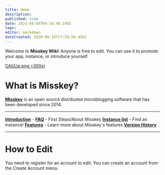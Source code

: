 ```yaml
---
title: Home
description: 
published: true
date: 2021-08-04T04:16:40.149Z
tags: 
editor: markdown
dateCreated: 2020-09-19T17:59:50.456Z
---
```


Welcome to **Misskey Wiki**! Anyone is free to edit.
You can use it to promote your app, instance, or introduce yourself.

[![Ai](/ai.png =300x)](/en/ai/home)

# What is Misskey?

**[Misskey](/en/software/misskey)** is an open source distributed microblogging software that has been developed since 2014.

---

[**Introduction**](/en/first) ･ [**FAQ**](/en/help/faq) - First Steps/About Misskey
[**Instance list**](https://join.misskey.page/en/wiki/instances/) - Find an instance!
[**Features**](/en/features) - Learn more about Misskey's features
[**Version History**](/en/releases)

---

# How to Edit
You need to register for an account to edit. You can create an account from the Create Account menu.
